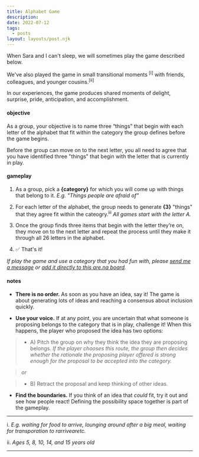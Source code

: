 ```yaml
---
title: Alphabet Game
description: 
date: 2022-07-12
tags:
  - posts
layout: layouts/post.njk
---
```


When Sara and I can't sleep, we will sometimes play the game described below.

We've also played the game in small transitional moments <sup>[i]</sup> with friends, colleagues, and younger cousins.<sup>[ii]</sup>

In our experiences, the game produces shared moments of delight, surprise, pride, anticipation, and accomplishment. 


#### objective
As a group, your objective is to name three “things” that begin with  each letter of the alphabet that fit within the category the group defines before the game begins. 

Before the group can move on to the next letter, you all need to agree that you have identified three "things" that begin with the letter that is currently in play.

#### gameplay
1. As a group, pick a **{category}** for which you will come up with things that belong to it. _E.g. "Things people are afraid of"_
2. For each letter of the alphabet, the group needs to generate **{3}** "things" that they agree fit within the cateogry.<sup>iii</sup> _All games start with the letter A._

3. Once the group finds three items that begin with the letter they’re on, they move on to the next letter and repeat the process until they make it through all 26 letters in the alphabet.

4. ✅ That's it!

_If play the game and use a category that you had fun with, please [send me a message](mailto:peter@pelberg.com?subject=Alphabet%20game) or [add it directly to this are.na board](https://www.are.na/share/rPBJbNB)._





#### notes
-  **There is no order.** As soon as you have an idea, say it! The game is about generating lots of ideas and reaching a consensus about inclusion quickly.

- **Use your voice.** If at any point, you are uncertain that what someone is proposing belongs to the category that is in play, challenge it! When this happens, the player who proposed the idea has two options: 
> - A) Pitch the group on why they think the idea they are proposing belongs. _If the player chooses  this route, the group then decides whether the rationale the proposing player offered is strong enough for the proposal to be accepted into the category._ 

> _or_ 

> - B) Retract the proposal and keep thinking of other ideas. 

- **Find the boundaries.** If you think of an idea that _could_ fit, try it out and see how people react! Defining the possibility space together is part of the gameplay.





---
i. _E.g. waiting for food to arrive, lounging around after a big meal, waiting for transporation to rarrivearetc._

ii. _Ages 5, 8, 10, 14, and 15 years old_ 

---